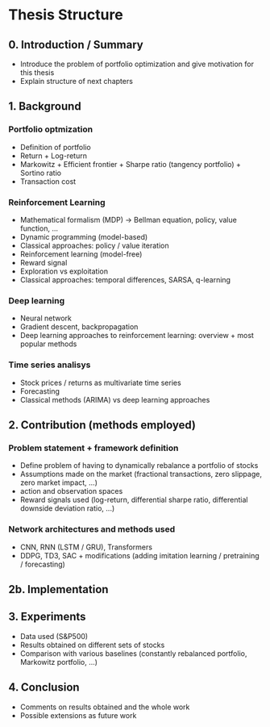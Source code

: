# Thesis Structure

## 0. Introduction / Summary

- Introduce the problem of portfolio optimization and give motivation for this thesis
- Explain structure of next chapters

## 1. Background

### Portfolio optmization

- Definition of portfolio
- Return + Log-return
- Markowitz + Efficient frontier + Sharpe ratio (tangency portfolio) + Sortino ratio
- Transaction cost

### Reinforcement Learning

- Mathematical formalism (MDP) -> Bellman equation, policy, value function, ...
- Dynamic programming (model-based)
- Classical approaches: policy / value iteration
- Reinforcement learning (model-free)
- Reward signal
- Exploration vs exploitation
- Classical approaches: temporal differences, SARSA, q-learning

### Deep learning

- Neural network
- Gradient descent, backpropagation
- Deep learning approaches to reinforcement learning: overview + most popular methods

### Time series analisys

- Stock prices / returns as multivariate time series
- Forecasting
- Classical methods (ARIMA) vs deep learning approaches

## 2. Contribution (methods employed)

### Problem statement + framework definition

- Define problem of having to dynamically rebalance a portfolio of stocks
- Assumptions made on the market (fractional transactions, zero slippage, zero market impact, ...)
- action and observation spaces
- Reward signals used (log-return, differential sharpe ratio, differential downside deviation ratio, ...)

### Network architectures and methods used

- CNN, RNN (LSTM / GRU), Transformers
- DDPG, TD3, SAC + modifications (adding imitation learning / pretraining / forecasting)

## 2b. Implementation

## 3. Experiments

- Data used (S&P500)
- Results obtained on different sets of stocks
- Comparison with various baselines (constantly rebalanced portfolio, Markowitz portfolio, ...)

## 4. Conclusion

- Comments on results obtained and the whole work
- Possible extensions as future work